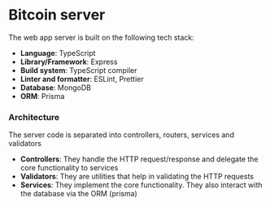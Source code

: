 # Bitcoin server

The web app server is built on the following tech stack:

-   **Language**: TypeScript
-   **Library/Framework**: Express
-   **Build system**: TypeScript compiler
-   **Linter and formatter**: ESLint, Prettier
-   **Database**: MongoDB
-   **ORM**: Prisma

### Architecture

The server code is separated into controllers, routers, services and validators

-   **Controllers**: They handle the HTTP request/response and delegate the core functionality to services
-   **Validators**: They are utilities that help in validating the HTTP requests
-   **Services**: They implement the core functionality. They also interact with the database via the ORM (prisma)
